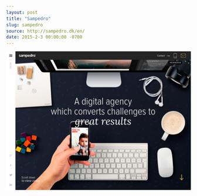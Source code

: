 ```yaml
---
layout: post
title: "Sampedro"
slug: sampedro
source: http://sampedro.dk/en/
date: 2015-2-3 00:00:00 -0700
---
```


<img src="/screenshots/sampedro.jpg">
